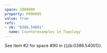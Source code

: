 ```yaml
---
space: S000088
property: P000005
value: true
refs:
- zb: "0386.54001"
  name: Counterexamples in Topology
---
```


See item #2 for space #90 in {{zb:0386.54001}}.
